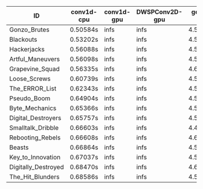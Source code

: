 |ID|conv1d-cpu|conv1d-gpu|DWSPConv2D-gpu|gemm-gpu|avg|
|-|-|-|-|-|-|
|Gonzo_Brutes|0.50584s|infs|infs|4.55767s|infs|
|Blackouts|0.53202s|infs|infs|4.56937s|infs|
|Hackerjacks|0.56088s|infs|infs|4.58253s|infs|
|Artful_Maneuvers|0.56098s|infs|infs|4.56223s|infs|
|Grapevine_Squad|0.56335s|infs|infs|4.60055s|infs|
|Loose_Screws|0.60739s|infs|infs|4.57295s|infs|
|The_ERROR_List|0.62343s|infs|infs|4.54396s|infs|
|Pseudo_Boom|0.64904s|infs|infs|4.58508s|infs|
|Byte_Mechanics|0.65366s|infs|infs|4.57568s|infs|
|Digital_Destroyers|0.65757s|infs|infs|4.58498s|infs|
|Smalltalk_Dribble|0.66603s|infs|infs|4.48337s|infs|
|Rebooting_Rebels|0.66608s|infs|infs|4.60151s|infs|
|Beasts|0.66864s|infs|infs|4.55047s|infs|
|Key_to_Innovation|0.67037s|infs|infs|4.56573s|infs|
|Digitally_Destroyed|0.68470s|infs|infs|4.62430s|infs|
|The_Hit_Blunders|0.68586s|infs|infs|4.59241s|infs|
